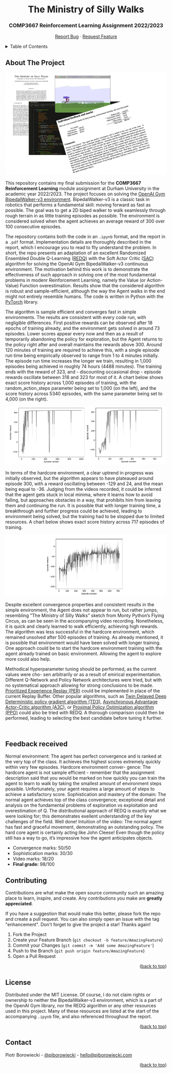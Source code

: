  <h1 align="center">The Ministry of Silly Walks</h1>
  <h3 align="center">COMP3667 Reinforcement Learning Assignment 2022/2023</h3>
  <p align="center">
    <a href="https://github.com/pjborowiecki/COMP3667-Reinforcement-Learning/issues">Report Bug</a>
    ·
    <a href="https://github.com/pjborowiecki/COMP3667-Reinforcement-Learning/issues">Request Feature</a>
  </p>
</div>

<!-- TABLE OF CONTENTS -->
<details>
  <summary>Table of Contents</summary>
  <ol>
    <li>
      <a href="#about-the-project">About The Project</a>
    </li>
    <li>
    <a href="#feedback-received">Feedback Received</a>
    </li>
    <li><a href="#contributing">Contributing</a></li>
    <li><a href="#license">License</a></li>
    <li><a href="#contact">Contact</a></li>
  </ol>
</details>

<!-- ABOUT THE PROJECT -->

## About The Project

![images/screenshot1](images/screenshot-main.png)

This repository contains my final submission for the **COMP3667 Reinforcement Learning** module assignment at Durham University in the academic year 2022/2023. The project focuses on solving the [OpenAI Gym](https://github.com/openai/gym) [BipedalWalker-v3 environment](https://www.gymlibrary.dev/environments/box2d/bipedal_walker/). BipedalWalker-v3 is a classic task in robotics that performs a fundamental skill: moving forward as fast as possible. The goal was to get a 2D biped walker to walk seamlessly through rough terrain in as little training episodes as possible. The environment is considered solved when the agent achieves an average reward of 300 over 100 consecutive episodes.

The repository contains both the code in an `.ipynb` format, and the report in a `.pdf` format. Implementation details are thoroughly described in the report, which I encourage you to read to flly understand the problem. In short, the repo presents an adaptation of an excellent Randomized Ensembled Double Q-Learning ([REDQ](https://arxiv.org/abs/2101.05982)) with the Soft Actor Critic ([SAC](https://arxiv.org/abs/1801.01290)) algorithm for solving the OpenAI Gym BipedalWalker-v3 continuous environment. The motivation behind this work is to demonstrate the effectiveness of such approach in solving one of the most fundamental problems in modenr Reinforcement Learning, namely the Value (or Action-Value) Function overestimation. Results show that the considered algorithm is robust and sample-efficient, although the way the Agent walks in the end might not entirely resemble humans. The code is written in Python with the [PyTorch](https://pytorch.org/) library.

The algorithm is sample efficient and converges fast in simple environments. The results are consistent with every code run, with negligible differences. First positive rewards can be observed after 18 epochs of training already, and the environment gets solved in around 73 episodes. Lower scores appear every now and then as a result of temporarily abandoning the policy for exploration, but the Agent returns to the policy right after and overall maintains the rewards above 300. Around 120 minutes of training are required to achieve this, with a single episode run time being empirically observed to range from 1 to 4 minutes initially. The episode run time increases the longer we train, resulting in 1,000 episodes being achieved in roughly 74 hours (4488 minutes). The training ends with the reward of 323, and - discounting occasional drop - episode rewards oscillate between 318 and 323 for most of it. A chart below shows exact score history across 1,000 episodes of training, with the random_action_steps parameter being set to 1,000 (on the left), and the score history across 5340 episodes, with the same parameter being set to 4,000 (on the right).

![images/screenshot2](images/screenshot5.png)

In terms of the hardcore environment, a clear uptrend in progress was initially observed, but the algorithm appears to have plateaued around episode 300, with a reward oscillating between -129 and 24, and the mean being equal to -36. Judging from the videos recorded, it could be inferred that the agent gets stuck in local minima, where it learns how to avoid falling, but approaches obstacles in a way, that prohibits him from leaving them and continuing the run. It is possible that with longer training time, a breakthrough and further progress could be achieved, leading to environment being solved, but the training had to be stopped due to limited resources. A chart below shows exact score history across 717 episodes of training.

![images/screenshot2](images/screenshot6.png)

Despite excellent convergence properties and consistent results in the simple environment, the Agent does not appear to run, but rather jumps, resembling ”The Ministry of Silly Walks” sketch from Monty Python’s Flying Circus, as can be seen in the accompanying video recording. Nonetheless, it is quick and clearly learned to walk efficiently, achieving high rewards. The algorithm was less successful in the hardcore environment, which remained unsolved after 500 episodes of training. As already mentioned, it is possible that environment would have been solved with longer training. One approach could be to start the hardcore environment training with the agent already trained on basic environment. Allowing the agent to explore more could also help.

Methodical hyperparameter tuning should be performed, as the current values were cho- sen arbitrarily or as a result of emirical experimentation. Different Q-Network and Policy Network architectures were tried, but with no systematical approach allowing for strong conclusions to be made. [Prioritized Experience Replay (PER)](https://arxiv.org/abs/1511.05952) could be implemented in place of the current Replay Buffer. Other popular algorithms, such as [Twin Delayed Deep Deterministic policy gradient algorithm (TD3)](https://arxiv.org/abs/1802.09477), [Asynchronous Advantage Actor-Critic algorithm (A3C)](https://arxiv.org/abs/1602.01783), or [Proximal Policy Optimization algorithm (PPO)](https://arxiv.org/abs/1707.06347) could also be tried with REDQ. A thorough comparison could then be performed, leading to selecting the best candidate before tuning it further.

<br>
<!-- FEEDBACK RECEIVED -->

## Feedback received

Normal environment: The agent has perfect convergence and is ranked at the very top of the class. It achieves the highest scores extremely quickly within very few episodes. Hardcore environment conver- gence: The hardcore agent is not sample efficient - remember that the assignment description said that you would be marked on how quickly you can train the agent to learn to walk by taking the smallest amount of environment steps possible. Unfortunately, your agent requires a large amount of steps to achieve a satisfactory score. Sophistication and mastery of the domain: The normal agent achieves top of the class convergence; exceptional detail and analysis on the fundamental problems of exploration vs exploitation and overestimation of Q. The distributional approach of REDQ is exactly what we were looking for; this demonstrates exellent understanding of the key challenges of the field. Well done! Intuition of the video: The normal agent has fast and graceful movement, demonstrating an outstanding policy. The hard core agent is certainly acting like John Cleese! Even though the policy still has a way to go, it’s impressive how the agent anticipates objects.

- Convergence marks: 50/50
- Sophistication marks: 30/30
- Video marks: 18/20
  <br>
- **Final grade:** 98/100
  <br>

<!-- CONTRIBUTING -->

## Contributing

Contributions are what make the open source community such an amazing place to learn, inspire, and create. Any contributions you make are **greatly appreciated**.

If you have a suggestion that would make this better, please fork the repo and create a pull request. You can also simply open an issue with the tag "enhancement".
Don't forget to give the project a star! Thanks again!

1. Fork the Project
2. Create your Feature Branch (`git checkout -b feature/AmazingFeature`)
3. Commit your Changes (`git commit -m 'Add some AmazingFeature'`)
4. Push to the Branch (`git push origin feature/AmazingFeature`)
5. Open a Pull Request

<p align="right">(<a href="#readme-top">back to top</a>)</p>

<!-- LICENSE -->

## License

Distributed under the MIT License. Of course, I do not claim rights or ownership to neither the BipedalWalker-v3 environment, which is a part of the OpenAI Gym library, nor the REDQ algorithm or any other resources used in this project. Many of these resources are listed at the start of the accompanying `.ipynb` file, and also referenced throughout the report.

<p align="right">(<a href="#readme-top">back to top</a>)</p>

<!-- CONTACT -->

## Contact

Piotr Borowiecki - [@pjborowiecki](https://twitter.com/pjborowiecki) - hello@pjborowiecki.com

<p align="right">(<a href="#readme-top">back to top</a>)</p>

<!-- ACKNOWLEDGMENTS -->
